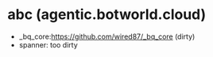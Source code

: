 # abc (agentic.botworld.cloud)

- _bq_core:https://github.com/wired87/_bq_core (dirty)
- spanner: too dirty
